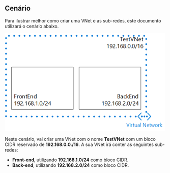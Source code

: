 ## Cenário
Para ilustrar melhor como criar uma VNet e as sub-redes, este documento utilizará o cenário abaixo.

![Cenário de VNet](./media/virtual-networks-create-vnet-scenario-include/vnet-scenario.png)

Neste cenário, vai criar uma VNet com o nome **TestVNet** com um bloco CIDR reservado de **192.168.0.0./16**. A sua VNet irá conter as seguintes sub-redes: 

* **Front-end**, utilizando **192.168.1.0/24** como bloco CIDR.
* **Back-end**, utilizando **192.168.2.0/24** como bloco CIDR.

<!--HONumber=Sep16_HO3-->


